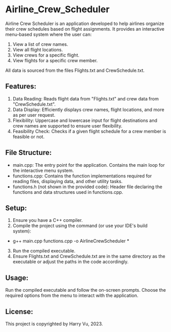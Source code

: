 # Airline_Crew_Scheduler

Airline Crew Scheduler is an application developed to help airlines organize their crew schedules based on flight assignments. It provides an interactive menu-based system where the user can:

1. View a list of crew names.
2. View all flight locations.
3. View crews for a specific flight.
4. View flights for a specific crew member.

All data is sourced from the files Flights.txt and CrewSchedule.txt.

## Features:

1. Data Reading: Reads flight data from "Flights.txt" and crew data from "CrewSchedule.txt".
2. Data Display: Efficiently displays crew names, flight locations, and more as per user request.
3. Flexibility: Uppercase and lowercase input for flight destinations and crew names are supported to ensure user flexibility.
4. Feasibility Check: Checks if a given flight schedule for a crew member is feasible or not.
   
## File Structure:

* main.cpp: The entry point for the application. Contains the main loop for the interactive menu system.
* functions.cpp: Contains the function implementations required for reading files, displaying data, and other utility tasks.
* functions.h (not shown in the provided code): Header file declaring the functions and data structures used in functions.cpp.
  
## Setup:

1. Ensure you have a C++ compiler.
2. Compile the project using the command (or use your IDE's build system):
* g++ main.cpp functions.cpp -o AirlineCrewScheduler *
3. Run the compiled executable.
4. Ensure Flights.txt and CrewSchedule.txt are in the same directory as the executable or adjust the paths in the code accordingly.

## Usage:

Run the compiled executable and follow the on-screen prompts. Choose the required options from the menu to interact with the application.

## License:
This project is copyrighted by Harry Vu, 2023.

